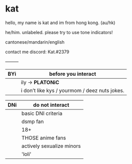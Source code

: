 # kat 


hello, my name is kat and im from hong kong. (au/hk)


he/him. unlabeled. please try to use tone indicators! 


cantonese/mandarin/english 


contact me
discord: Kat.#2379



———



| BYi | before you interact |
| --- | ------------------- |
|     | ily → **PLATONiC** |
|     | i don’t like kys / yourmom / deez nuts jokes. |


| DNi | do not interact |
| --- | ------------------ |
|     | basic DNI criteria |
|     | dsmp fan |
|     | 18+ |
|     | THOSE anime fans |
|     | actively sexualize minors |
|     | 'loli'
